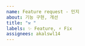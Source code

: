 ```yaml
---
name: Feature request - 민지
about: 기능 구현, 개선
title: "⚒️ "
labels: ✨ Feature, ⚡ Fix
assignees: akalswl14
---
```

